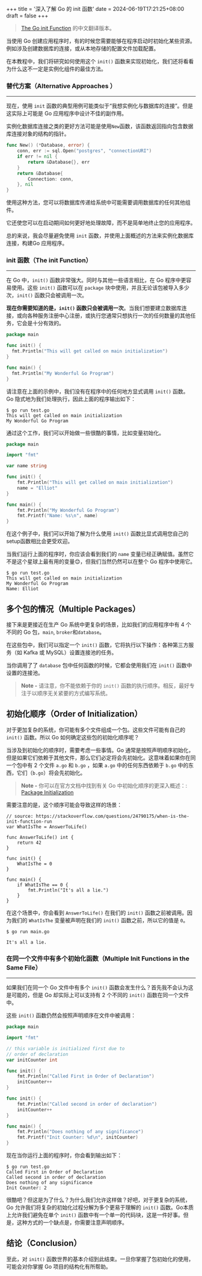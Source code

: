 +++
title = '深入了解 Go 的 init 函数'
date = 2024-06-19T17:21:25+08:00
draft = false
+++

> [The Go init Function](https://tutorialedge.net/golang/the-go-init-function/) 的中文翻译版本。

当使用 Go 创建应用程序时，有的时候您需要能够在程序启动时初始化某些资源。例如涉及创建数据库的连接，或从本地存储的配置文件加载配置。


在本教程中，我们将研究如何使用这个 `init()` 函数来实现初始化，我们还将看看为什么这不一定是实例化组件的最佳方法。

### 替代方案（Alternative Approaches ）
----------------------

现在，使用 `init` 函数的典型用例可能类似于“我想实例化与数据库的连接”。但是这实际上可能是 Go 应用程序中设计不佳的副作用。

实例化数据库连接之类的更好方法可能是使用`New`函数，该函数返回指向包含数据库连接对象的结构的指针。

```Go
func New() (*Database, error) {
    conn, err := sql.Open("postgres", "connectionURI")
    if err != nil {
        return &Database{}, err
    }
    return &Database{
        Connection: conn,
    }, nil
}
```

使用这种方法，您可以将数据库传递给系统中可能需要调用数据库的任何其他组件。

它还使您可以在启动期间如何更好地处理故障，而不是简单地终止您的应用程序。

总的来说，我会尽量避免使用 `init` 函数，并使用上面概述的方法来实例化数据库连接，构建Go 应用程序。

### init 函数（The init Function）
-----------------

在 Go 中，`init()` 函数非常强大。同时与其他一些语言相比，在 Go 程序中更容易使用。这些 `init()` 函数可以在 `package` 块中使用，并且无论该包被导入多少次，`init()` 函数只会被调用一次。

**现在你需要知道的是，`init()` 函数只会被调用一次**。当我们想要建立数据库连接，或向各种服务注册中心注册，或执行您通常只想执行一次的任何数量的其他任务，它会是十分有效的。

```Go
package main

func init() {
  fmt.Println("This will get called on main initialization")
}

func main() {
  fmt.Println("My Wonderful Go Program")
}
```

请注意在上面的示例中，我们没有在程序中的任何地方显式调用 `init()` 函数。 Go 隐式地为我们处理执行，因此上面的程序输出如下：

```Shell
$ go run test.go
This will get called on main initialization
My Wonderful Go Program
```
通过这个工作，我们可以开始做一些很酷的事情，比如变量初始化。

```Go
package main

import "fmt"

var name string

func init() {
    fmt.Println("This will get called on main initialization")
    name = "Elliot"
}

func main() {
    fmt.Println("My Wonderful Go Program")
    fmt.Printf("Name: %s\n", name)
}
```

在这个例子中，我们可以开始了解为什么使用 `init()` 函数比显式调用您自己的setup函数相比会更受欢迎。


当我们运行上面的程序时，你应该会看到我们的 `name` 变量已经正确赋值。虽然它不是这个星球上最有用的变量😊，但我们当然仍然可以在整个 Go 程序中使用它。

```Shell
$ go run test.go
This will get called on main initialization
My Wonderful Go Program
Name: Elliot
```

多个包的情况（Multiple Packages）
-----------------

接下来是更接近在生产 Go 系统中更复杂的场景，比如我们的应用程序中有 4 个不同的 Go 包，`main`, `broker`和`database`。

在这些包中，我们可以指定一个 `init()` 函数，它将执行以下操作：各种第三方服务（如 Kafka 或 MySQL）设置连接池的任务。

当你调用了了 `database` 包中任何函数的时候，它都会使用我们在 `init()` 函数中设置的连接池。

> **Note -** 请注意，你不能依赖于你的 `init()` 函数的执行顺序。相反，最好专注于以顺序无关紧要的方式编写系统。

初始化顺序（Order of Initialization）
-----------------------

对于更加复杂的系统，你可能有多个文件组成一个包。这些文件可能有自己的 `init()` 函数。所以 Go 如何确定这些包的初始化顺序呢？

当涉及到初始化的顺序时，需要考虑一些事情。Go 通常是按照声明顺序初始化，但是如果它们依赖于其他文件，那么它们必定将会先初始化。这意味着如果你在同一个包中有 2 个文件 `a.go` 和 `b.go` ，如果 `a.go` 中的任何东西依赖于 `b.go` 中的东西，它们（`b.go`）将会先初始化。


> **Note -** 你可以在官方文档中找到有关 Go 中初始化顺序的更深入概述：: [Package Initialization](https://golang.org/ref/spec#Package_initialization)


需要注意的是，这个顺序可能会导致这样的场景：

```
// source: https://stackoverflow.com/questions/24790175/when-is-the-init-function-run
var WhatIsThe = AnswerToLife()

func AnswerToLife() int {
    return 42
}

func init() {
    WhatIsThe = 0
}

func main() {
    if WhatIsThe == 0 {
        fmt.Println("It's all a lie.")
    }
}
```
在这个场景中，你会看到 `AnswerToLife()` 在我们的 `init()` 函数之前被调用。因为我们的 `WhatIsThe` 变量被声明在我们的 `init()` 函数之前，所以它的值是 `0`。

```Shell
$ go run main.go
                                        
It's all a lie.
```



### 在同一个文件中有多个初始化函数（Multiple Init Functions in the Same File）
----------------------------------------


如果我们在同一个 Go 文件中有多个 `init()` 函数会发生什么？首先我不会认为这是可能的，但是 Go 却实际上可以支持有 2 个不同的 `init()` 函数在同一个文件中。

这些 `init()` 函数仍然会按照声明顺序在文件中被调用：

```Go
package main

import "fmt"

// this variable is initialized first due to
// order of declaration
var initCounter int

func init() {
    fmt.Println("Called First in Order of Declaration")
    initCounter++
}

func init() {
    fmt.Println("Called second in order of declaration")
    initCounter++
}

func main() {
    fmt.Println("Does nothing of any significance")
    fmt.Printf("Init Counter: %d\n", initCounter)
}
```


现在当你运行上面的程序时，你会看到输出如下：

```Shell
$ go run test.go
Called First in Order of Declaration
Called second in order of declaration
Does nothing of any significance
Init Counter: 2
```

很酷吧？但这是为了什么？为什么我们允许这样做？好吧，对于更复杂的系统，Go 允许我们将复杂的初始化过程分解为多个更易于理解的 `init()` 函数。Go本质上允许我们避免在单个 `init()` 函数中有一个单一的代码块，这是一件好事。但是，这种方式的一个缺点是，你需要注意声明顺序。


结论（Conclusion）
----------
至此，对 `init()` 函数世界的基本介绍到此结束。一旦你掌握了包初始化的使用，可能会对你掌握 Go 项目的结构化有所帮助。